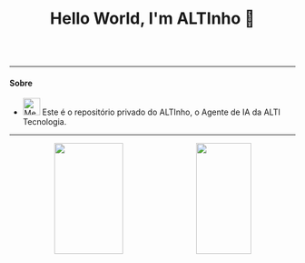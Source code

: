 
<center><h1> Hello World, I'm ALTInho 👋</h1></center>
<br></br>


------

#### **Sobre**

- <img src="./assets/Call Me Hand Medium-Dark Skin Tone.png" alt="Me" width="30">   Este é o repositório privado do ALTInho, o Agente de IA da ALTI Tecnologia.


------
<div align='center'>

<div align="center">  

 <img width="49%" height="195px" src="https://github-readme-stats.vercel.app/api?username=sa-altiagent&show_icons=true&count_private=true&title_color=80F7D4&icon_color=9d00ff&text_color=c9d1d9&bg_color=0d1117&border_color=fff0" /> 
  
 <img width="44%" height="195px" src="https://github-readme-stats.vercel.app/api/top-langs/?username=sa-altiagent&layout=compact&title_color=80F7D4&text_color=fff&bg_color=0d1117&border_color=fff0" />
  
</div>
</div>

